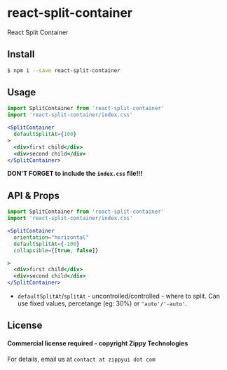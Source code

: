 react-split-container
=====================

React Split Container

## Install

```sh
$ npm i --save react-split-container
```

## Usage

```jsx
import SplitContainer from 'react-split-container'
import 'react-split-container/index.css'

<SplitContainer
  defaultSplitAt={100}
>
  <div>first child</div>
  <div>second child</div>
</SplitContainer>
```

**DON'T FORGET to include the `index.css` file!!!**

## API & Props

```jsx
import SplitContainer from 'react-split-container'
import 'react-split-container/index.css'

<SplitContainer
  orientation="horizontal"
  defaultSplitAt={-100}
  collapsible={[true, false]}

>
  <div>first child</div>
  <div>second child</div>
</SplitContainer>
```

 * `defaultSplitAt`/`splitAt` - uncontrolled/controlled - where to split. Can use fixed values, percetange (eg: 30%) or `'auto'/'-auto'`.

## License

#### Commercial license required - copyright Zippy Technologies

For details, email us at `contact at zippyui dot com`
